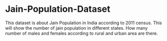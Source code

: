 # Jain-Population-Dataset

This dataset is about Jain Population in India according to 2011 census. This will show the number of jain population in different states. How many number of males and females according to rural and urban area are there.
